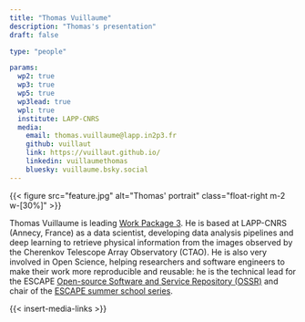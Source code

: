 ```yaml
---
title: "Thomas Vuillaume"
description: "Thomas's presentation"
draft: false

type: "people"

params:
  wp2: true
  wp3: true
  wp5: true
  wp3lead: true
  wpl: true
  institute: LAPP-CNRS
  media: 
    email: thomas.vuillaume@lapp.in2p3.fr
    github: vuillaut
    link: https://vuillaut.github.io/
    linkedin: vuillaumethomas
    bluesky: vuillaume.bsky.social
---
```


{{< figure src="feature.jpg" alt="Thomas' portrait" class="float-right m-2 w-[30%]" >}}

Thomas Vuillaume is leading [Work Package
3](/workpackages/03_tools_and_services/). He is based at LAPP-CNRS (Annecy, France) as a data scientist, developing data analysis pipelines and deep learning to retrieve physical information from the images observed by the Cherenkov Telescope Array Observatory (CTAO).
He is also very involved in Open Science, helping researchers and software engineers to make their work more reproducible and reusable: he is the technical lead for the ESCAPE [Open-source Software and Service Repository (OSSR)](https://purl.org/escape/ossr) and chair of the [ESCAPE summer school series](https://escape2020.github.io/school2021/).

{{< insert-media-links >}}
